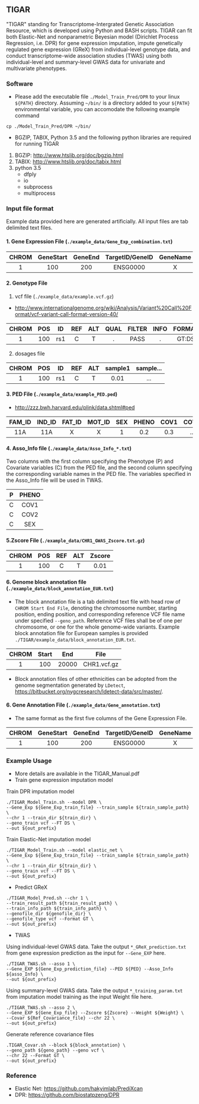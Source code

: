 ## TIGAR
"TIGAR" standing for Transcriptome-Intergrated Genetic Association Resource, which is developed using Python and BASH scripts. TIGAR can fit both Elastic-Net and nonparametric Beyesian model (Dirichlet Process Regression, i.e. DPR) for gene expression imputation, impute genetically regulated gene expression (GReX) from individual-level genotype data, and conduct transcriptome-wide association studies (TWAS) using both individual-level and summary-level GWAS data for univariate and multivariate phenotypes.

### Software

- Please add the executable file `./Model_Train_Pred/DPR` to your linux `${PATH}` directory. Assuming `~/bin/` is a directory added to your `${PATH}` environmental variable, you can accomodate the following example command

```
cp ./Model_Train_Pred/DPR ~/bin/
```

- BGZIP, TABIX, Python 3.5 and the following python libraries are required for running TIGAR
1. BGZIP: http://www.htslib.org/doc/bgzip.html 
2. TABIX: http://www.htslib.org/doc/tabix.html 
3. python 3.5 
   - dfply
   - io
   - subprocess
   - multiprocess

### Input file format
Example data provided here are generated artificially. All input files are tab delimited text files.


#### 1. Gene Expression File (`./example_data/Gene_Exp_combination.txt`)
| CHROM | GeneStart | GeneEnd | TargetID/GeneID | GeneName | sample1 | sample...|
|:-----:|:---------:|:-------:|:---------------:|:--------:|:-------:|:--------:|
|   1   |    100    |   200   |     ENSG0000    |     X    |   0.2   |     ...  |


#### 2. Genotype File
1) vcf file (`./example_data/example.vcf.gz`)
- http://www.internationalgenome.org/wiki/Analysis/Variant%20Call%20Format/vcf-variant-call-format-version-40/

| CHROM | POS |  ID | REF | ALT | QUAL | FILTER | INFO | FORMAT |  sample1 | sample...|
|:-----:|:---:|:---:|:---:|:---:|:----:|:------:|:----:|:------:|:--------:|:--------:|
|   1   | 100 | rs1 |  C  |  T  |   .  |  PASS  |   .  |  GT:DS | 0/0:0.01 |    ...   |

2) dosages file

| CHROM | POS |  ID | REF | ALT | sample1 | sample...|
|:-----:|:---:|:---:|:---:|:---:|:-------:|:--------:|
|   1   | 100 | rs1 |  C  |  T  |   0.01  |    ...   |

#### 3. PED File (`./example_data/example_PED.ped`)
- http://zzz.bwh.harvard.edu/plink/data.shtml#ped

| FAM_ID | IND_ID | FAT_ID | MOT_ID | SEX | PHENO | COV1 | COV...|
|:------:|:------:|:------:|:------:|:---:|:-----:|:---:|:---:|
|   11A  |   11A  |    X   |    X   |  1  |  0.2  | 0.3 |...|

#### 4. Asso_Info file (`./example_data/Asso_Info_*.txt`)
Two columns with the first column specifying the Phenotype (P) and Covariate variables (C) from the PED file, and the second column specifying the corresponding variable names in the PED file. The variables specified in the Asso_Info file will be used in TWAS.

|P|PHENO|
|:-----:|:---:|
|C|COV1|
|C|COV2|
|C|SEX|

#### 5.Zscore File (`./example_data/CHR1_GWAS_Zscore.txt.gz`)

| CHROM | POS | REF | ALT | Zscore |
|:-----:|:---:|:---:|:---:|:------:|
|   1   | 100 |  C  |  T  |  0.01  |

#### 6. Genome block annotation file (`./example_data/block_annotation_EUR.txt`)
- The block annotation file is a tab delimited text file with head row of `CHROM Start End File`, denoting the chromosome number, starting position, ending position, and corresponding reference VCF file name under specified `--geno_path`. Reference VCF files shall be of one per chromosome, or one for the whole genome-wide variants. Example block annotation file for European samples is provided `./TIGAR/example_data/block_annotation_EUR.txt`. 

| CHROM | Start | End | File |
|:-----:|:---------:|:-------:|:---------------:|
|   1   |    100    | 20000   |  CHR1.vcf.gz    |

- Block annotation files of other ethnicities can be adopted from the genome segmentation generated by `LDetect`, https://bitbucket.org/nygcresearch/ldetect-data/src/master/.

#### 6. Gene Annotation File (`./example_data/Gene_annotation.txt`)
- The same format as the first five columns of the Gene Expression File.

| CHROM | GeneStart | GeneEnd | TargetID/GeneID | GeneName | 
|:-----:|:---------:|:-------:|:---------------:|:--------:|
|   1   |    100    |   200   |     ENSG0000    |     X    |


### Example Usage 
- More details are available in the TIGAR_Manual.pdf
- Train gene expression imputation model

Train DPR imputation model
```
./TIGAR_Model_Train.sh --model DPR \
--Gene_Exp ${Gene_Exp_train_file} --train_sample ${train_sample_path} \
--chr 1 --train_dir ${train_dir} \
--geno_train vcf --FT DS \
--out ${out_prefix}
```

Train Elastic-Net imputation model
```
./TIGAR_Model_Train.sh --model elastic_net \
--Gene_Exp ${Gene_Exp_train_file} --train_sample ${train_sample_path} \
--chr 1 --train_dir ${train_dir} \
--geno_train vcf --FT DS \
--out ${out_prefix}
```

- Predict GReX
```
./TIGAR_Model_Pred.sh --chr 1 \
--train_result_path ${train_result_path} \
--train_info_path ${train_info_path} \
--genofile_dir ${genofile_dir} \
--genofile_type vcf --Format GT \
--out ${out_prefix}
```

- TWAS

Using individual-level GWAS data. Take the output `*_GReX_prediction.txt` from gene expression prediction as the input for `--Gene_EXP` here. 
```
./TIGAR_TWAS.sh --asso 1 \
--Gene_EXP ${Gene_Exp_prediction_file} --PED ${PED} --Asso_Info ${asso_Info} \
--out ${out_prefix}
```

Using summary-level GWAS data. Take the output `*_training_param.txt` from imputation model training as the input Weight file here. 

```
./TIGAR_TWAS.sh --asso 2 \
--Gene_EXP ${Gene_Exp_file} --Zscore ${Zscore} --Weight ${Weight} \
--Covar ${Ref_Covariance_file} --chr 22 \
--out ${out_prefix}
```

Generate reference covariance files
```
.TIGAR_Covar.sh --block ${block_annotation} \
--geno_path ${geno_path} --geno vcf \
--chr 22 --Format GT \
--out ${out_prefix}
```

### Reference
- Elastic Net: https://github.com/hakyimlab/PrediXcan  
- DPR: https://github.com/biostatpzeng/DPR

